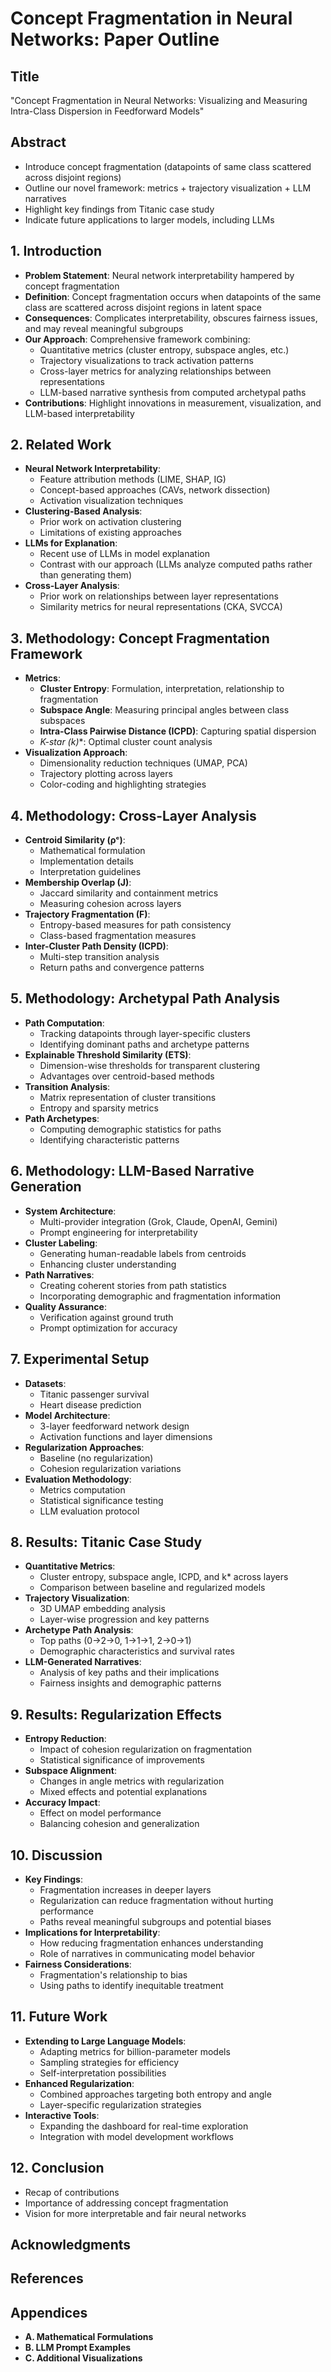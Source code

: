 # Concept Fragmentation in Neural Networks: Paper Outline

## Title
"Concept Fragmentation in Neural Networks: Visualizing and Measuring Intra-Class Dispersion in Feedforward Models"

## Abstract
- Introduce concept fragmentation (datapoints of same class scattered across disjoint regions)
- Outline our novel framework: metrics + trajectory visualization + LLM narratives
- Highlight key findings from Titanic case study
- Indicate future applications to larger models, including LLMs

## 1. Introduction
- **Problem Statement**: Neural network interpretability hampered by concept fragmentation
- **Definition**: Concept fragmentation occurs when datapoints of the same class are scattered across disjoint regions in latent space
- **Consequences**: Complicates interpretability, obscures fairness issues, and may reveal meaningful subgroups
- **Our Approach**: Comprehensive framework combining:
  - Quantitative metrics (cluster entropy, subspace angles, etc.)
  - Trajectory visualizations to track activation patterns
  - Cross-layer metrics for analyzing relationships between representations
  - LLM-based narrative synthesis from computed archetypal paths
- **Contributions**: Highlight innovations in measurement, visualization, and LLM-based interpretability

## 2. Related Work
- **Neural Network Interpretability**:
  - Feature attribution methods (LIME, SHAP, IG)
  - Concept-based approaches (CAVs, network dissection)
  - Activation visualization techniques
- **Clustering-Based Analysis**:
  - Prior work on activation clustering
  - Limitations of existing approaches
- **LLMs for Explanation**:
  - Recent use of LLMs in model explanation
  - Contrast with our approach (LLMs analyze computed paths rather than generating them)
- **Cross-Layer Analysis**:
  - Prior work on relationships between layer representations
  - Similarity metrics for neural representations (CKA, SVCCA)

## 3. Methodology: Concept Fragmentation Framework
- **Metrics**:
  - **Cluster Entropy**: Formulation, interpretation, relationship to fragmentation
  - **Subspace Angle**: Measuring principal angles between class subspaces
  - **Intra-Class Pairwise Distance (ICPD)**: Capturing spatial dispersion
  - **K-star (k*)**: Optimal cluster count analysis
- **Visualization Approach**:
  - Dimensionality reduction techniques (UMAP, PCA)
  - Trajectory plotting across layers
  - Color-coding and highlighting strategies

## 4. Methodology: Cross-Layer Analysis
- **Centroid Similarity (ρᶜ)**:
  - Mathematical formulation
  - Implementation details
  - Interpretation guidelines
- **Membership Overlap (J)**:
  - Jaccard similarity and containment metrics
  - Measuring cohesion across layers
- **Trajectory Fragmentation (F)**:
  - Entropy-based measures for path consistency
  - Class-based fragmentation measures
- **Inter-Cluster Path Density (ICPD)**:
  - Multi-step transition analysis
  - Return paths and convergence patterns

## 5. Methodology: Archetypal Path Analysis
- **Path Computation**:
  - Tracking datapoints through layer-specific clusters
  - Identifying dominant paths and archetype patterns
- **Explainable Threshold Similarity (ETS)**:
  - Dimension-wise thresholds for transparent clustering
  - Advantages over centroid-based methods
- **Transition Analysis**:
  - Matrix representation of cluster transitions
  - Entropy and sparsity metrics
- **Path Archetypes**:
  - Computing demographic statistics for paths
  - Identifying characteristic patterns

## 6. Methodology: LLM-Based Narrative Generation
- **System Architecture**:
  - Multi-provider integration (Grok, Claude, OpenAI, Gemini)
  - Prompt engineering for interpretability
- **Cluster Labeling**:
  - Generating human-readable labels from centroids
  - Enhancing cluster understanding
- **Path Narratives**:
  - Creating coherent stories from path statistics
  - Incorporating demographic and fragmentation information
- **Quality Assurance**:
  - Verification against ground truth
  - Prompt optimization for accuracy

## 7. Experimental Setup
- **Datasets**:
  - Titanic passenger survival
  - Heart disease prediction
- **Model Architecture**:
  - 3-layer feedforward network design
  - Activation functions and layer dimensions
- **Regularization Approaches**:
  - Baseline (no regularization)
  - Cohesion regularization variations
- **Evaluation Methodology**:
  - Metrics computation
  - Statistical significance testing
  - LLM evaluation protocol

## 8. Results: Titanic Case Study
- **Quantitative Metrics**:
  - Cluster entropy, subspace angle, ICPD, and k* across layers
  - Comparison between baseline and regularized models
- **Trajectory Visualization**:
  - 3D UMAP embedding analysis
  - Layer-wise progression and key patterns
- **Archetype Path Analysis**:
  - Top paths (0→2→0, 1→1→1, 2→0→1)
  - Demographic characteristics and survival rates
- **LLM-Generated Narratives**:
  - Analysis of key paths and their implications
  - Fairness insights and demographic patterns

## 9. Results: Regularization Effects
- **Entropy Reduction**:
  - Impact of cohesion regularization on fragmentation
  - Statistical significance of improvements
- **Subspace Alignment**:
  - Changes in angle metrics with regularization
  - Mixed effects and potential explanations
- **Accuracy Impact**:
  - Effect on model performance
  - Balancing cohesion and generalization

## 10. Discussion
- **Key Findings**:
  - Fragmentation increases in deeper layers
  - Regularization can reduce fragmentation without hurting performance
  - Paths reveal meaningful subgroups and potential biases
- **Implications for Interpretability**:
  - How reducing fragmentation enhances understanding
  - Role of narratives in communicating model behavior
- **Fairness Considerations**:
  - Fragmentation's relationship to bias
  - Using paths to identify inequitable treatment

## 11. Future Work
- **Extending to Large Language Models**:
  - Adapting metrics for billion-parameter models
  - Sampling strategies for efficiency
  - Self-interpretation possibilities
- **Enhanced Regularization**:
  - Combined approaches targeting both entropy and angle
  - Layer-specific regularization strategies
- **Interactive Tools**:
  - Expanding the dashboard for real-time exploration
  - Integration with model development workflows

## 12. Conclusion
- Recap of contributions
- Importance of addressing concept fragmentation
- Vision for more interpretable and fair neural networks

## Acknowledgments

## References

## Appendices
- **A. Mathematical Formulations**
- **B. LLM Prompt Examples**
- **C. Additional Visualizations**